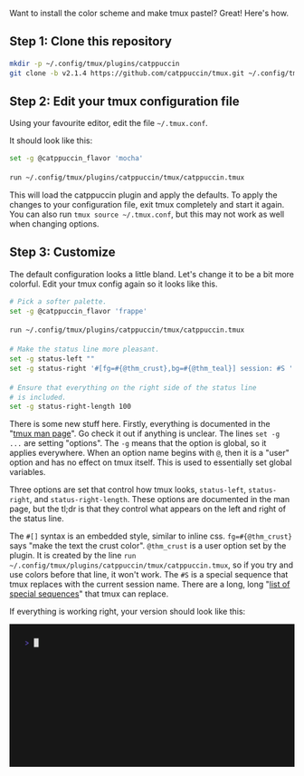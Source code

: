 Want to install the color scheme and make tmux pastel? Great! Here's how.

## Step 1: Clone this repository

<!-- x-release-please-start-version -->
```bash
mkdir -p ~/.config/tmux/plugins/catppuccin
git clone -b v2.1.4 https://github.com/catppuccin/tmux.git ~/.config/tmux/plugins/catppuccin/tmux
```
<!-- x-release-please-end -->

## Step 2: Edit your tmux configuration file

Using your favourite editor, edit the file `~/.tmux.conf`.

It should look like this:

```bash
set -g @catppuccin_flavor 'mocha'

run ~/.config/tmux/plugins/catppuccin/tmux/catppuccin.tmux
```

This will load the catppuccin plugin and apply the defaults.
To apply the changes to your configuration file, exit tmux completely
and start it again. You can also run `tmux source ~/.tmux.conf`, but this may
not work as well when changing options.

## Step 3: Customize

The default configuration looks a little bland. Let's change it to
be a bit more colorful. Edit your tmux config again so it looks like this.

```bash
# Pick a softer palette.
set -g @catppuccin_flavor 'frappe'

run ~/.config/tmux/plugins/catppuccin/tmux/catppuccin.tmux

# Make the status line more pleasant.
set -g status-left ""
set -g status-right '#[fg=#{@thm_crust},bg=#{@thm_teal}] session: #S '

# Ensure that everything on the right side of the status line
# is included.
set -g status-right-length 100
```

There is some new stuff here. Firstly, everything is documented in
the "[tmux man page](https://man7.org/linux/man-pages/man1/tmux.1.html)".
Go check it out if anything is unclear. The lines `set -g ...` are setting
"options". The `-g` means that the option is global, so it applies everywhere.
When an option name begins with `@`, then it is a "user" option and has no
effect on tmux itself. This is used to essentially set global variables.

Three options are set that control how tmux looks, `status-left`,
`status-right`, and `status-right-length`. These options are documented
in the man page, but the tl;dr is that they control what appears on the left
and right of the status line.

The `#[]` syntax is an embedded style, similar to inline css.
`fg=#{@thm_crust}` says "make the text the crust color". `@thm_crust` is a
user option set by the plugin. It is created by the line
`run ~/.config/tmux/plugins/catppuccin/tmux/catppuccin.tmux`, so if you try
and use colors before that line, it won't work. The `#S` is a special sequence
that tmux replaces with the current session name. There are a long, long
"[list of special sequences](https://man7.org/linux/man-pages/man1/tmux.1.html#FORMATS)"
that tmux can replace.

If everything is working right, your version should look like this:

![Demonstration of basic configuration](../../assets/demos/basic.gif)
